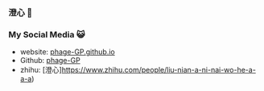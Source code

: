 ### 澄心 👋


### My Social Media 😺
+ website: [phage-GP.github.io](https://phage-gp.github.io/)
+ Github: [phage-GP](https://github.com/phage-GP)
+ zhihu: [澄心]https://www.zhihu.com/people/liu-nian-a-ni-nai-wo-he-a-a-a)
